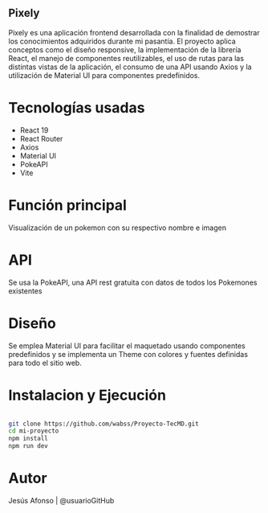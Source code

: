 ## Pixely

Pixely es una aplicación frontend desarrollada con la finalidad de demostrar los conocimientos adquiridos durante mi pasantía. El proyecto aplica conceptos como el diseño responsive, la implementación de la librería React, el manejo de componentes reutilizables, el uso de rutas para las distintas vistas de la aplicación, el consumo de una API usando Axios y la utilización de Material UI para componentes predefinidos.

# Tecnologías usadas
- React 19
- React Router
- Axios
- Material UI
- PokeAPI
- Vite

# Función principal 

 Visualización de un pokemon con su respectivo nombre e imagen

# API

 Se usa la PokeAPI, una API rest gratuita con datos de todos los Pokemones existentes

 # Diseño

 Se emplea Material UI para facilitar el maquetado usando componentes predefinidos y se implementa un Theme con colores y fuentes definidas para todo el sitio web.

# Instalacion y Ejecución

```bash

git clone https://github.com/wabss/Proyecto-TecMD.git
cd mi-proyecto
npm install
npm run dev

```
# Autor

Jesús Afonso | @usuarioGitHub
